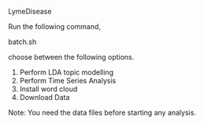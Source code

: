 LymeDisease

Run the following command, 

batch.sh

choose between the following options.

1) Perform LDA topic modelling
2) Perform Time Series Analysis
3) Install word cloud
4) Download Data

Note: You need the data files before starting any analysis.
